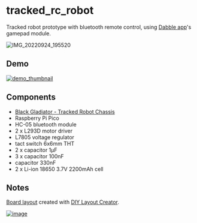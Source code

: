 # tracked_rc_robot

Tracked robot prototype with bluetooth remote control, using [Dabble app](https://thestempedia.com/docs/dabble/game-pad-module/)'s gamepad module.

![IMG_20220924_195520](https://user-images.githubusercontent.com/45500957/192112652-0fcba767-f6cb-4dab-b2fa-700b2337fb3d.jpg)

## Demo

[![demo_thumbnail](https://user-images.githubusercontent.com/45500957/192112960-86fbf878-c0d4-44c6-b026-84b4e5fdd3bf.png)](https://youtu.be/WPtYzlPSiFU)

## Components

* [Black Gladiator - Tracked Robot Chassis](https://www.dfrobot.com/product-1860.html)
* Raspberry Pi Pico
* HC-05 bluetooth module
* 2 x L293D motor driver
* L7805 voltage regulator
* tact switch 6x6mm THT
* 2 x capacitor 1µF
* 3 x capacitor 100nF
* capacitor 330nF
* 2 x Li-ion 18650 3.7V 2200mAh cell

## Notes

[Board layout](https://github.com/pawel5z/tracked_rc_robot/blob/main/circuit/stripboard.diy) created with [DIY Layout Creator](http://diy-fever.com/software/diylc/).

[![image](https://user-images.githubusercontent.com/45500957/193305096-7576250d-d14b-4595-a7a4-9b575f4c5840.png)](https://github.com/pawel5z/tracked_rc_robot/blob/main/circuit/stripboard.diy)
